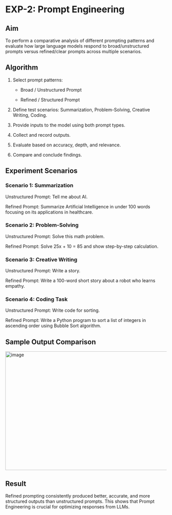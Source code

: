 # EXP-2: Prompt Engineering
## Aim

To perform a comparative analysis of different prompting patterns and evaluate how large language models respond to broad/unstructured prompts versus refined/clear prompts across multiple scenarios.

## Algorithm

1. Select prompt patterns:

   * Broad / Unstructured Prompt

   * Refined / Structured Prompt

2. Define test scenarios: Summarization, Problem-Solving, Creative Writing, Coding.

3. Provide inputs to the model using both prompt types.

4. Collect and record outputs.

5. Evaluate based on accuracy, depth, and relevance.

6. Compare and conclude findings.

## Experiment Scenarios
### Scenario 1: Summarization

Unstructured Prompt: Tell me about AI.

Refined Prompt: Summarize Artificial Intelligence in under 100 words focusing on its applications in healthcare.

### Scenario 2: Problem-Solving

Unstructured Prompt: Solve this math problem.

Refined Prompt: Solve 25x + 10 = 85 and show step-by-step calculation.

### Scenario 3: Creative Writing

Unstructured Prompt: Write a story.

Refined Prompt: Write a 100-word short story about a robot who learns empathy.

### Scenario 4: Coding Task

Unstructured Prompt: Write code for sorting.

Refined Prompt: Write a Python program to sort a list of integers in ascending order using Bubble Sort algorithm.

## Sample Output Comparison
<img width="873" height="371" alt="image" src="https://github.com/user-attachments/assets/b51416f4-1b16-4365-b4e5-2c4b6df28bd4" />


## Result

Refined prompting consistently produced better, accurate, and more structured outputs than unstructured prompts.
This shows that Prompt Engineering is crucial for optimizing responses from LLMs.
